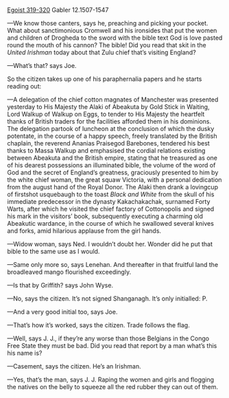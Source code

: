 [Egoist 319-320](https://archive.org/stream/ulysses00joyc_1?ref=ol#page/319/mode/1up) Gabler 12.1507-1547


—We know those canters, says he, preaching and picking your
pocket. What about sanctimonious Cromwell and his ironsides that put
the women and children of Drogheda to the sword with the bible text
God is love pasted round the mouth of his cannon? The bible! Did you
read that skit in the *United Irishman* today about that Zulu chief
that’s visiting England?

—What’s that? says Joe.

So the citizen takes up one of his paraphernalia papers and he starts
reading out:

—A delegation of the chief cotton magnates of Manchester was presented
yesterday to His Majesty the Alaki of Abeakuta by Gold Stick in
Waiting, Lord Walkup of Walkup on Eggs, to tender to His Majesty the
heartfelt thanks of British traders for the facilities afforded them
in his dominions. The delegation partook of luncheon at the conclusion
of which the dusky potentate, in the course of a happy speech, freely
translated by the British chaplain, the reverend Ananias Praisegod
Barebones, tendered his best thanks to Massa Walkup and emphasised the
cordial relations existing between Abeakuta and the British empire,
stating that he treasured as one of his dearest possessions an
illuminated bible, the volume of the word of God and the secret of
England’s greatness, graciously presented to him by the white chief
woman, the great squaw Victoria, with a personal dedication from the
august hand of the Royal Donor. The Alaki then drank a lovingcup of
firstshot usquebaugh to the toast *Black and White* from the skull of
his immediate predecessor in the dynasty Kakachakachak, surnamed Forty
Warts, after which he visited the chief factory of Cottonopolis and
signed his mark in the visitors’ book, subsequently executing a
charming old Abeakutic wardance, in the course of which he swallowed
several knives and forks, amid hilarious applause from the girl hands.

—Widow woman, says Ned. I wouldn’t doubt her. Wonder did he put that
bible to the same use as I would.

—Same only more so, says Lenehan. And thereafter in that fruitful land
the broadleaved mango flourished exceedingly.

—Is that by Griffith? says John Wyse.

—No, says the citizen. It’s not signed Shanganagh. It’s only
initialled: P.

—And a very good initial too, says Joe.

—That’s how it’s worked, says the citizen. Trade follows the flag.

—Well, says J. J., if they’re any worse than those Belgians in the
Congo Free State they must be bad. Did you read that report by a man
what’s this his name is?

—Casement, says the citizen. He’s an Irishman.

—Yes, that’s the man, says J. J. Raping the women and girls and
flogging the natives on the belly to squeeze all the red rubber they
can out of them.

